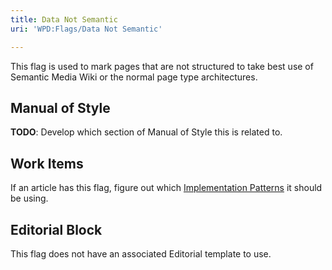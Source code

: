 ```yaml
---
title: Data Not Semantic
uri: 'WPD:Flags/Data Not Semantic'

---
```

This flag is used to mark pages that are not structured to take best use of Semantic Media Wiki or the normal page type architectures.

## <span>Manual of Style</span>

**TODO**: Develop which section of Manual of Style this is related to.

## <span>Work Items</span>

If an article has this flag, figure out which [Implementation Patterns](/WPD:Implementation_Patterns) it should be using.

## <span>Editorial Block</span>

This flag does not have an associated Editorial template to use.